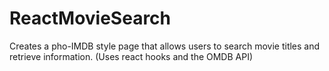 # ReactMovieSearch
Creates a pho-IMDB style page that allows users to search movie titles and retrieve information. (Uses react hooks and the OMDB API) 
